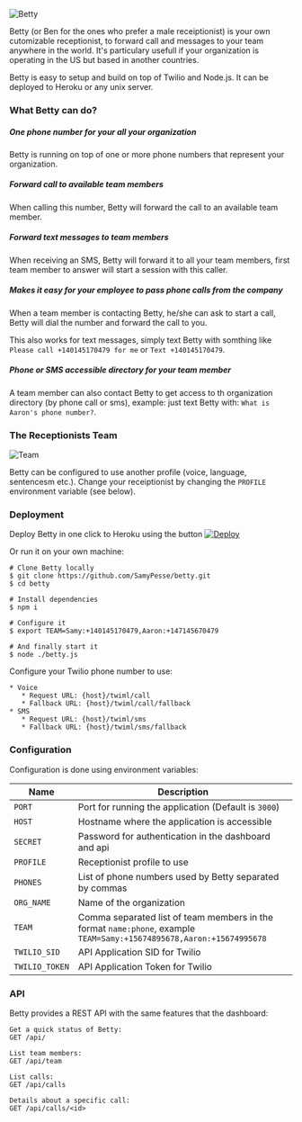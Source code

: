 ![Betty](https://github.com/SamyPesse/betty/blob/master/assets/betty.png?raw=true)

Betty (or Ben for the ones who prefer a male receiptionist) is your own cutomizable receptionist, to forward call and messages to your team anywhere in the world. It's particulary usefull if your organization is operating in the US but based in another countries.

Betty is easy to setup and build on top of Twilio and Node.js. It can be deployed to Heroku or any unix server.

### What Betty can do?

##### One phone number for your all your organization

Betty is running on top of one or more phone numbers that represent your organization.

##### Forward call to available team members

When calling this number, Betty will forward the call to an available team member.

##### Forward text messages to team members

When receiving an SMS, Betty will forward it to all your team members, first team member to answer will start a session with this caller.

##### Makes it easy for your employee to pass phone calls from the company

When a team member is contacting Betty, he/she can ask to start a call, Betty will dial the number and forward the call to you.

This also works for text messages, simply text Betty with somthing like `Please call +140145170479 for me` or `Text +140145170479`.

##### Phone or SMS accessible directory for your team member

A team member can also contact Betty to get access to th organization directory (by phone call or sms), example: just text Betty with: `What is Aaron's phone number?`.

### The Receptionists Team

![Team](https://github.com/SamyPesse/betty/blob/master/assets/team.png?raw=true)

Betty can be configured to use another profile (voice, language, sentencesm etc.). Change your receiptionist by changing the `PROFILE` environment variable (see below).

### Deployment

Deploy Betty in one click to Heroku using the button [![Deploy](https://www.herokucdn.com/deploy/button.png)](https://heroku.com/deploy)

Or run it on your own machine:

```
# Clone Betty locally
$ git clone https://github.com/SamyPesse/betty.git
$ cd betty

# Install dependencies
$ npm i

# Configure it
$ export TEAM=Samy:+140145170479,Aaron:+147145670479

# And finally start it
$ node ./betty.js
```

Configure your Twilio phone number to use:

```
* Voice
   * Request URL: {host}/twiml/call
   * Fallback URL: {host}/twiml/call/fallback
* SMS
   * Request URL: {host}/twiml/sms
   * Fallback URL: {host}/twiml/sms/fallback
```

### Configuration

Configuration is done using environment variables:

| Name         | Description         |
| ------------ | ------------------- |
| `PORT`       | Port for running the application (Default is `3000`) |
| `HOST`       | Hostname where the application is accessible |
| `SECRET`     | Password for authentication in the dashboard and api |
| `PROFILE`    | Receptionist profile to use |
| `PHONES`     | List of phone numbers used by Betty separated by commas |
| `ORG_NAME`   | Name of the organization |
| `TEAM`       | Comma separated list of team members in the format `name:phone`, example `TEAM=Samy:+15674895678,Aaron:+15674995678` |
| `TWILIO_SID` | API Application SID for Twilio |
| `TWILIO_TOKEN` | API Application Token for Twilio |

### API

Betty provides a REST API with the same features that the dashboard:

```
Get a quick status of Betty:
GET /api/

List team members:
GET /api/team

List calls:
GET /api/calls

Details about a specific call:
GET /api/calls/<id>
```
